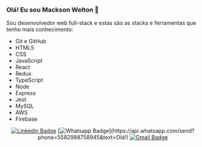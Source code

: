 ### Olá! Eu sou Mackson Welton 👋

Sou desenvolvedor web full-stack e estas são as stacks e ferramentas que tenho mais conhecimento:

- Git e GitHub
- HTML5
- CSS
- JavaScript
- React
- Redux
- TypeScript
- Node
- Express
- Jest
- MySQL
- AWS
- Firebase

<div align="center">

[![Linkedin Badge](https://img.shields.io/badge/-LinkedIn-blue?style=flat-square&logo=Linkedin&logoColor=white&link=https://www.linkedin.com/in/macksonwelton)](https://www.linkedin.com/in/macksonwelton)
[![Whatsapp Badge](https://img.shields.io/badge/-Whatsapp-4CA143?style=flat-square&labelColor=4CA143&logo=whatsapp&logoColor=white&link=https://api.whatsapp.com/send?phone=5582988758945&text=Olá!)](https://api.whatsapp.com/send?phone=5582988758945&text=Olá!)
[![Gmail Badge](https://img.shields.io/badge/-Gmail-c14438?style=flat-square&logo=Gmail&logoColor=white&link=mailto:mackson.weltonm@gmail.com)](mailto:mackson.welton@gmail.com)

</div>
